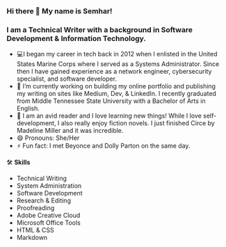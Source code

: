 ### Hi there 👋 My name is Semhar!

### I am a **Technical Writer** with a background in Software Development & Information Technology. 

- 💻I began my career in tech back in 2012 when I enlisted in the United States Marine Corps where I served as a Systems Administrator. Since then I have gained experience as a network engineer, cybersecurity specialist, and software developer. 
- 🔭 I’m currently working on building my online portfolio and publishing my writing on sites like Medium, Dev, & LinkedIn. I recently graduated from Middle Tennessee State University with a Bachelor of Arts in English.
- 📖 I am an avid reader and I love learning new things! While I love self-development, I also really enjoy fiction novels. I just finished Circe by Madeline Miller and it was incredible. 
- 😄 Pronouns: She/Her
- ⚡ Fun fact: I met Beyonce and Dolly Parton on the same day. 


🛠️ **Skills**  

- Technical Writing
- System Administration
- Software Development
- Research & Editing
- Proofreading
- Adobe Creative Cloud
- Microsoft Office Tools
- HTML & CSS
- Markdown





